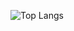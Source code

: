 ![Top Langs](https://github-readme-stats.vercel.app/api/top-langs/?username=WoogLim&langs_count=8&exclude_repo=OurHouse,SpringProject_PMS)
